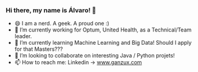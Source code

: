 ### Hi there, my name is Álvaro! 👋

- 😄 I am a nerd. A geek. A proud one :)
- 🔭 I’m currently working for Optum, United Health, as a Technical/Team leader.
- 🌱 I’m currently learning Machine Learning and Big Data! Should I apply for that Masters???
- 👯 I’m looking to collaborate on interesting Java / Python projets!
- 📫 How to reach me: Linkedin -> www.ganzux.com


<!--
**ganzux/ganzux** is a ✨ _special_ ✨ repository because its `README.md` (this file) appears on your GitHub profile.

Here are some ideas to get you started:

- 🔭 I’m currently working on ...
- 🌱 I’m currently learning ...
- 👯 I’m looking to collaborate on ...
- 🤔 I’m looking for help with ...
- 💬 Ask me about ...
- 📫 How to reach me: ...
- 😄 Pronouns: ...
- ⚡ Fun fact: ...
-->

